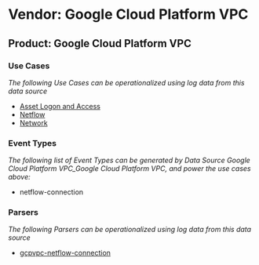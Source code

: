 Vendor: Google Cloud Platform VPC
=================================
Product: Google Cloud Platform VPC
----------------------------------

### Use Cases

_The following Use Cases can be operationalized using log data from this data source_

* [Asset Logon and Access](usecase_asset_logon_and_access.md)
* [Netflow](usecase_netflow.md)
* [Network](usecase_network.md)


### Event Types

_The following list of Event Types can be generated by Data Source Google Cloud Platform VPC_Google Cloud Platform VPC, and power the use cases above:_

- netflow-connection


### Parsers

_The following Parsers can be operationalized using log data from this data source_

* [gcpvpc-netflow-connection](parserContent_gcpvpc-netflow-connection.md)
